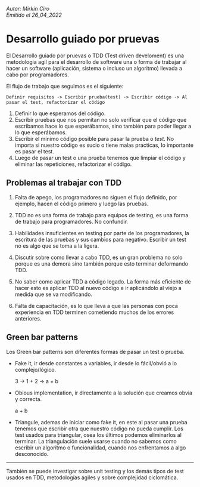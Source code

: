 *Autor: Mirkin Ciro* <br>
*Emitido el 26_04_2022*


# Desarrollo guiado por pruevas

El Desarrollo guiado por pruevas o TDD (Test driven develoment) es una metodologia agil para el desarrollo de software una o forma de trabajar al hacer un software (aplicación, sistema o incluso un algoritmo) llevada a cabo por programadores.

El flujo de trabajo que seguimos es el siguiente:

	Definir requisitos -> Escribir prueba(test) -> Escribir código -> Al pasar el test, refactorizar el código

1. Definir lo que esperamos del código.
2. Escribir pruebas que nos permitan no solo verificar que el código que escribamos hace lo que esperábamos, sino también para poder llegar a lo que esperábamos.
3. Escribir el mínimo código posible para pasar la prueba o *test*. No importa si nuestro código es sucio o tiene malas practicas, lo importante es pasar el test.
4. Luego de pasar un test o una prueba tenemos que limpiar el código y eliminar las repeticiones, refactorizar el código.


## Problemas al trabajar con TDD

1. Falta de apego, los programadores no siguen el flujo definido, por ejemplo, hacen el código primero y luego las pruebas.

2. TDD no es una forma de trabajo para equipos de testing, es una forma de trabajo para programadores. No confundir.

3. Habilidades insuficientes en testing por parte de los programadores, la escritura de las pruebas y sus cambios para negativo. Escribir un test no es algo que se toma a la ligera.

4. Discutir sobre como llevar a cabo TDD, es un gran problema no solo porque es una demora sino también porque esto terminar deformando TDD.

5. No saber como aplicar TDD a código legado. La forma más eficiente de hacer esto es aplicar TDD al nuevo código e ir aplicándolo al viejo a medida que se va modificando.

6. Falta de capacitación, es lo que lleva a que las personas con poca experiencia en TDD terminen cometiendo muchos de los errores anteriores.

## Green bar patterns

Los Green bar patterns son diferentes formas de pasar un test o prueba.

* Fake it, ir desde constantes a variables, ir desde lo fácil/obvió a lo complejo/lógico. <br>

	3 -> 1 + 2 -> a + b

* Obious implementation, ir directamente a la solución que creamos obvia y correcta. <br/>

	a + b

* Triangule, ademas de iniciar como fake it, en este al pasar una prueba tenemos que escribir otra que nuestro código no pueda cumplir. 
Los test usados para triangular, osea los últimos podemos eliminarlos al terminar. 
La triangulación suele usarse cuando no sabemos como escribir un algoritmo o funcionalidad, cuando nos enfrentamos a algo desconocido.

---

También se puede investigar sobre unit testing y los demás tipos de test usados en TDD, metodologías ágiles y sobre complejidad ciclomática.
